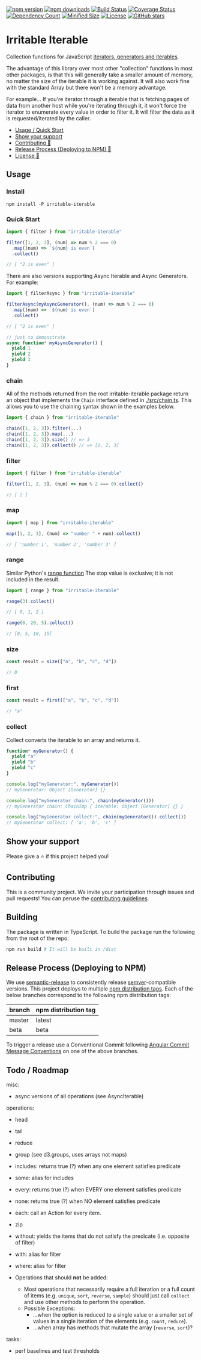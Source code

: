 [![npm version](https://badge.fury.io/js/irritable-iterable.svg)](https://www.npmjs.com/package/irritable-iterable)
[![npm downloads](https://img.shields.io/npm/dt/irritable-iterable.svg?logo=npm)](https://www.npmjs.com/package/irritable-iterable)
[![Build Status](https://github.com/activescott/irritable-iterable/workflows/main/badge.svg)](https://github.com/activescott/irritable-iterable/actions)
[![Coverage Status](https://coveralls.io/repos/github/activescott/irritable-iterable/badge.svg?branch=master)](https://coveralls.io/github/activescott/irritable-iterable?branch=master)
[![Dependency Count](https://badgen.net/bundlephobia/dependency-count/irritable-iterable)](https://bundlephobia.com/result?p=irritable-iterable)
[![Minified Size](https://badgen.net/bundlephobia/min/irritable-iterable)](https://bundlephobia.com/result?p=irritable-iterable)
[![License](https://img.shields.io/github/license/activescott/irritable-iterable.svg)](https://github.com/activescott/irritable-iterable/blob/master/LICENSE)
[![GitHub stars](https://img.shields.io/github/stars/activescott/irritable-iterable.svg?style=social)](https://github.com/activescott/irritable-iterable)

# Irritable Iterable

Collection functions for JavaScript [iterators, generators and iterables](https://developer.mozilla.org/en-US/docs/Web/JavaScript/Guide/Iterators_and_Generators).

The advantage of this library over most other "collection" functions in most other packages, is that this will generally take a smaller amount of memory, no matter the size of the iterable it is working against.
It will also work fine with the standard Array but there won't be a memory advantage.

For example... If you're iterator through a iterable that is fetching pages of data from another host while you're iterating through it, it won't force the iterator to enumerate every value in order to filter it. It will filter the data as it is requested/iterated by the caller.

<!-- TOC -->

- [Usage / Quick Start](#usage--quick-start)
- [Show your support](#show-your-support)
- [Contributing 🤝](#contributing)
- [Release Process (Deploying to NPM) 🚀](#release-process-deploying-to-npm)
- [License 📝](#license)

## Usage

### Install

`npm install -P irritable-iterable`

### Quick Start

```js
import { filter } from "irritable-iterable"

filter([1, 2, 3], (num) => num % 2 === 0)
  .map((num) => `${num} is even`)
  .collect()

// [ "2 is even" ]
```

There are also versions supporting Async Iterable and Async Generators. For example:

```js
import { filterAsync } from "irritable-iterable"

filterAsync(myAsyncGenerator(), (num) => num % 2 === 0)
  .map((num) => `${num} is even`)
  .collect()

// [ "2 is even" ]

// just to demonstrate
async function* myAsyncGenerator() {
  yield 1
  yield 2
  yield 3
}
```

### chain

All of the methods returned from the root irritable-iterable package return an object that implements the `Chain` interface defined in [./src/chain.ts](./src/chain.ts). This allows you to use the chaining syntax shown in the examples below.

```js
import { chain } from "irritable-iterable"

chain([1, 2, 3]).filter(...)
chain([1, 2, 3]).map(...)
chain([1, 2, 3]).size() // => 3
chain([1, 2, 3]).collect() // => [1, 2, 3]

```

### filter

```js
import { filter } from "irritable-iterable"

filter([1, 2, 3], (num) => num % 2 === 0).collect()

// [ 2 ]
```

### map

```js
import { map } from "irritable-iterable"

map([1, 2, 3], (num) => "number " + num).collect()

// [ 'number 1', 'number 2', 'number 3' ]
```

### range

Similar Python's [range function](https://docs.python.org/3/library/functions.html#func-range)
The stop value is exclusive; it is not included in the result.

```js
import { range } from "irritable-iterable"

range(3).collect()

// [ 0, 1, 2 ]

range(0, 20, 5).collect()

// [0, 5, 10, 15]
```

### size

```js
const result = size(["a", "b", "c", "d"])

// 0
```

### first

```js
const result = first(["a", "b", "c", "d"])

// "a"
```

### collect

Collect converts the iterable to an array and returns it.

```js
function* myGenerator() {
  yield "a"
  yield "b"
  yield "c"
}

console.log("myGenerator:", myGenerator())
// myGenerator: Object [Generator] {}

console.log("myGenerator chain:", chain(myGenerator()))
// myGenerator chain: ChainImp { iterable: Object [Generator] {} }

console.log("myGenerator collect:", chain(myGenerator()).collect())
// myGenerator collect: [ 'a', 'b', 'c' ]
```

## Show your support

Please give a ⭐️ if this project helped you!

## Contributing

This is a community project. We invite your participation through issues and pull requests! You can peruse the [contributing guidelines](.github/CONTRIBUTING.md).

## Building

The package is written in TypeScript. To build the package run the following from the root of the repo:

```sh
npm run build # It will be built in /dist
```

## Release Process (Deploying to NPM)

We use [semantic-release](https://github.com/semantic-release/semantic-release) to consistently release [semver](https://semver.org/)-compatible versions. This project deploys to multiple [npm distribution tags](https://docs.npmjs.com/cli/dist-tag). Each of the below branches correspond to the following npm distribution tags:

| branch | npm distribution tag |
| ------ | -------------------- |
| master | latest               |
| beta   | beta                 |

To trigger a release use a Conventional Commit following [Angular Commit Message Conventions](https://github.com/angular/angular.js/blob/master/DEVELOPERS.md#-git-commit-guidelines) on one of the above branches.

## Todo / Roadmap

misc:

- async versions of all operations (see AsyncIterable)

operations:

- head
- tail
- reduce
- group (see d3.groups, uses arrays not maps)
- includes: returns true (?) when any one element satisfies predicate
- some: alias for includes
- every: returns true (?) when EVERY one element satisfies predicate
- none: returns true (?) when NO element satisfies predicate
- each: call an Action for every item.
- zip
- without: yields the items that do not satisfy the predicate (i.e. opposite of filter)
- with: alias for filter
- where: alias for filter

- Operations that should **not** be added:
  - Most operations that necessarily require a full iteration or a full count of items (e.g. `unique`, `sort`, `reverse`, `sample`) should just call `collect` and use other methods to perform the operation.
  - Possible Exceptions:
    - ...when the option is reduced to a single value or a smaller set of values in a single iteration of the elements (e.g. `count`, `reduce`).
    - ...when array has methods that mutate the array (`reverse`, `sort`)?

tasks:

- perf baselines and test thresholds

